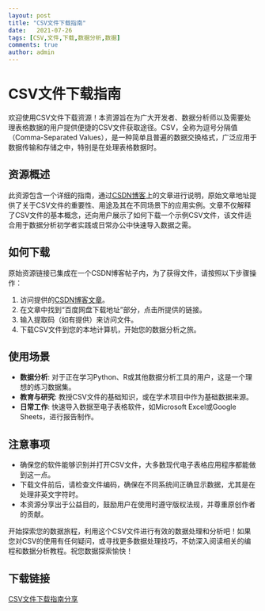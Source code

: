 ```yaml
---
layout: post
title: "CSV文件下载指南"
date:   2021-07-26
tags: [CSV,文件,下载,数据分析,数据]
comments: true
author: admin
---
```

# CSV文件下载指南

欢迎使用CSV文件下载资源！本资源旨在为广大开发者、数据分析师以及需要处理表格数据的用户提供便捷的CSV文件获取途径。CSV，全称为逗号分隔值（Comma-Separated Values），是一种简单且普遍的数据交换格式，广泛应用于数据传输和存储之中，特别是在处理表格数据时。

## 资源概述

此资源包含一个详细的指南，通过[CSDN博客](https://blog.csdn.net/)上的文章进行说明，原始文章地址提供了关于CSV文件的重要性、用途及其在不同场景下的应用实例。文章不仅解释了CSV文件的基本概念，还向用户展示了如何下载一个示例CSV文件，该文件适合用于数据分析初学者实践或日常办公中快速导入数据之需。

## 如何下载

原始资源链接已集成在一个CSDN博客帖子内，为了获得文件，请按照以下步骤操作：

1. 访问提供的[CSDN博客文章](https://blog.csdn.net/weixin_43398327/article/details/105185094)。
2. 在文章中找到“百度网盘下载地址”部分，点击所提供的链接。
3. 输入提取码（如有提供）来访问文件。
4. 下载CSV文件到您的本地计算机，开始您的数据分析之旅。

## 使用场景

- **数据分析**: 对于正在学习Python、R或其他数据分析工具的用户，这是一个理想的练习数据集。
- **教育与研究**: 教授CSV文件的基础知识，或在学术项目中作为基础数据来源。
- **日常工作**: 快速导入数据至电子表格软件，如Microsoft Excel或Google Sheets，进行报告制作。

## 注意事项

- 确保您的软件能够识别并打开CSV文件，大多数现代电子表格应用程序都能做到这一点。
- 下载文件前后，请检查文件编码，确保在不同系统间正确显示数据，尤其是在处理非英文字符时。
- 本资源分享出于公益目的，鼓励用户在使用时遵守版权法规，并尊重原创作者的贡献。

开始探索您的数据旅程，利用这个CSV文件进行有效的数据处理和分析吧！如果您对CSV的使用有任何疑问，或寻找更多数据处理技巧，不妨深入阅读相关的编程和数据分析教程。祝您数据探索愉快！

## 下载链接

[CSV文件下载指南分享](https://pan.quark.cn/s/1df360bb2ddf)